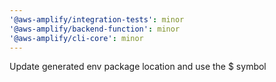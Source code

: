 ```yaml
---
'@aws-amplify/integration-tests': minor
'@aws-amplify/backend-function': minor
'@aws-amplify/cli-core': minor
---
```


Update generated env package location and use the $ symbol

